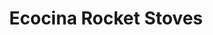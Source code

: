 ---
title: Ecocina Rocket Stoves
url: 'http://www.stoveteam.org/'
categories:
  - e71796f8-4b3d-4f40-a1a8-527fb0fdf854
tags:
  - cooking
description: >-
  Wood fired cook stove that uses ~40-50% less fuel than traditional fires and
  emits ~1/3 the CO2. Learn how to build one!  Check out their research center
  at [Aprovecho](http://aprovecho.org/).
image: null
blueprint: action

---